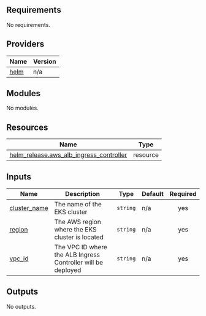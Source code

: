 <!-- BEGIN_TF_DOCS -->
## Requirements

No requirements.

## Providers

| Name | Version |
|------|---------|
| <a name="provider_helm"></a> [helm](#provider\_helm) | n/a |

## Modules

No modules.

## Resources

| Name | Type |
|------|------|
| [helm_release.aws_alb_ingress_controller](https://registry.terraform.io/providers/hashicorp/helm/latest/docs/resources/release) | resource |

## Inputs

| Name | Description | Type | Default | Required |
|------|-------------|------|---------|:--------:|
| <a name="input_cluster_name"></a> [cluster\_name](#input\_cluster\_name) | The name of the EKS cluster | `string` | n/a | yes |
| <a name="input_region"></a> [region](#input\_region) | The AWS region where the EKS cluster is located | `string` | n/a | yes |
| <a name="input_vpc_id"></a> [vpc\_id](#input\_vpc\_id) | The VPC ID where the ALB Ingress Controller will be deployed | `string` | n/a | yes |

## Outputs

No outputs.
<!-- END_TF_DOCS -->